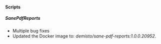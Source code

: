 #### Scripts
##### SanePdfReports
- Multiple bug fixes
- Updated the Docker image to: *demisto/sane-pdf-reports:1.0.0.20952*.

